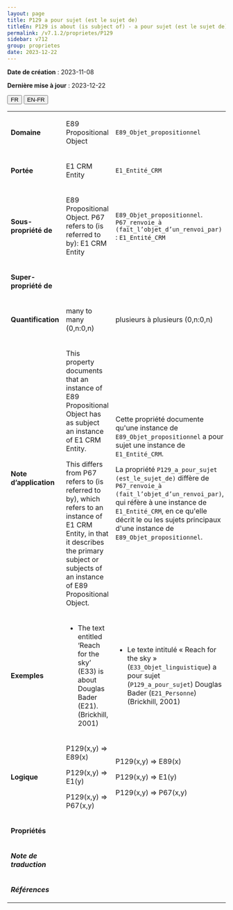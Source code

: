 ```yaml
---
layout: page
title: P129 a pour sujet (est le sujet de)
titleEn: P129 is about (is subject of) - a pour sujet (est le sujet de)
permalink: /v7.1.2/proprietes/P129
sidebar: v712
group: proprietes
date: 2023-12-22
---
```


**Date de création** : 2023-11-08

**Dernière mise à jour** : 2023-12-22

<div class="lang-buttons">
 <button id="fr" class="activate">FR</button>
 <button id="en-fr">EN-FR</button>
</div>

<table>
<tbody>
<tr>
<td><p><strong>Domaine</strong></p></td>
<td class="en">
<p>E89 Propositional Object</p>
</td>
<td>
<p><code class="language-plaintext highlighter-rouge">E89_Objet_propositionnel</code></p>
</td>
</tr>
<tr>
<td><p><strong>Portée</strong></p></td>
<td class="en">
<p>E1 CRM Entity</p>
</td>
<td>
<p><code class="language-plaintext highlighter-rouge">E1_Entité_CRM</code></p>
</td>
</tr>
<tr>
<td><p><strong>Sous-propriété de</strong></p></td>
<td class="en">
<p>E89 Propositional Object. P67 refers to (is referred to by): E1 CRM Entity</p>
</td>
<td>
<p><code class="language-plaintext highlighter-rouge">E89_Objet_propositionnel</code>. <code class="language-plaintext highlighter-rouge">P67_renvoie_à (fait_l’objet_d’un_renvoi_par)</code> : <code class="language-plaintext highlighter-rouge">E1_Entité_CRM</code></p>
</td>
</tr>
<tr>
<td><p><strong>Super-propriété de</strong></p></td>
<td class="en">
</td>
<td>
</td>
</tr>
<tr>
<td><p><strong>Quantification</strong></p></td>
<td class="en">
<p>many to many (0,n:0,n)</p>
</td>
<td>
<p>plusieurs à plusieurs (0,n:0,n)</p>
</td>
</tr>
<tr>
<td><p><strong>Note d’application</strong></p></td>
<td class="en">
<p>This property documents that an instance of E89 Propositional Object has as subject an instance of E1 CRM Entity. </p>
<p>This differs from P67 refers to (is referred to by), which refers to an instance of E1 CRM Entity, in that it describes the primary subject or subjects of an instance of E89 Propositional Object.</p>
</td>
<td>
<p>Cette propriété documente qu'une instance de <code class="language-plaintext highlighter-rouge">E89_Objet_propositionnel</code> a pour sujet une instance de <code class="language-plaintext highlighter-rouge">E1_Entité_CRM</code>.</p>
<p>La propriété <code class="language-plaintext highlighter-rouge">P129_a_pour_sujet (est_le_sujet_de)</code> diffère de <code class="language-plaintext highlighter-rouge">P67_renvoie_à (fait_l’objet_d’un_renvoi_par)</code>, qui réfère à une instance de <code class="language-plaintext highlighter-rouge">E1_Entité_CRM</code>, en ce qu'elle décrit le ou les sujets principaux d'une instance de <code class="language-plaintext highlighter-rouge">E89_Objet_propositionnel</code>.</p>
</td>
</tr>
<tr>
<td><p><strong>Exemples</strong></p></td>
<td class="en">
<ul>
<li><p>The text entitled ‘Reach for the sky’ (E33) is about Douglas Bader (E21). (Brickhill, 2001)</p>
</li>
</ul>
</td>
<td>
<ul>
<li><p>Le texte intitulé « Reach for the sky » (<code class="language-plaintext highlighter-rouge">E33_Objet_linguistique</code>) a pour sujet (<code class="language-plaintext highlighter-rouge">P129_a_pour_sujet</code>) Douglas Bader (<code class="language-plaintext highlighter-rouge">E21_Personne</code>) (Brickhill, 2001)</p>
</li>
</ul>
</td>
</tr>
<tr>
<td><p><strong>Logique</strong></p></td>
<td class="en">
<p>P129(x,y) ⇒ E89(x)</p>
<p>P129(x,y) ⇒ E1(y) </p>
<p>P129(x,y) ⇒ P67(x,y)</p>
</td>
<td>
<p>P129(x,y) ⇒ E89(x)</p>
<p>P129(x,y) ⇒ E1(y) </p>
<p>P129(x,y) ⇒ P67(x,y)</p>
</td>
</tr>
<tr>
<td><p><strong>Propriétés</strong></p></td>
<td class="en">
</td>
<td>
</td>
</tr>
<tr>
<td><p><strong><em>Note de traduction</em></strong></p></td>
<td colspan="2">
</td>
</tr>
<tr>
<td><p><strong><em>Références</em></strong></p></td>
<td colspan="2">
<p><em></em></p>
</td>
</tr>
</tbody>
</table>
